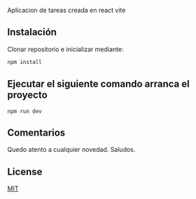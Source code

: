 
Aplicacion de tareas creada en react vite

## Instalación

Clonar repositorio e inicializar mediante:

```bash
npm install
```

## Ejecutar el siguiente comando arranca el proyecto

```
npm run dev
```

## Comentarios

Quedo atento a cualquier novedad. Saludos.


## License

[MIT](https://choosealicense.com/licenses/mit/)
